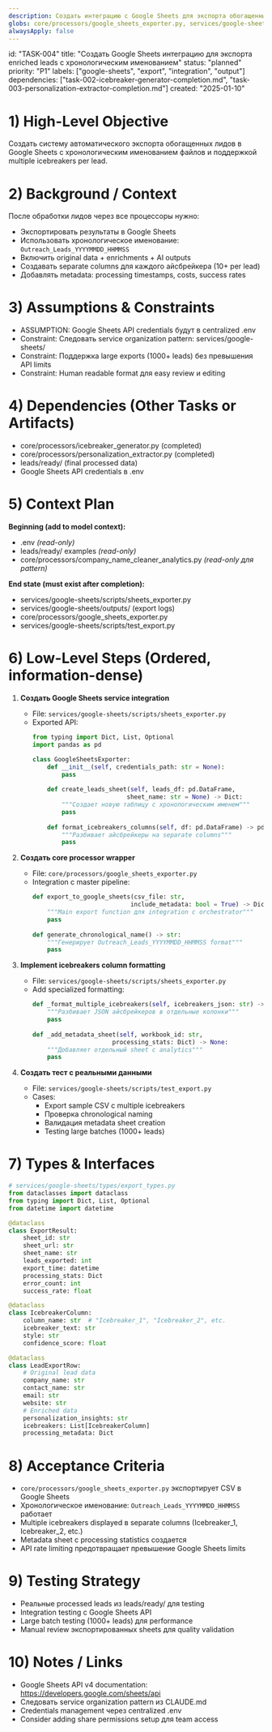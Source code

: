 ```yaml
---
description: Создать интеграцию с Google Sheets для экспорта обогащенных лидов
globs: core/processors/google_sheets_exporter.py, services/google-sheets/
alwaysApply: false
---
```


id: "TASK-004"
title: "Создать Google Sheets интеграцию для экспорта enriched leads с хронологическим именованием"
status: "planned"
priority: "P1"
labels: ["google-sheets", "export", "integration", "output"]
dependencies: ["task-002-icebreaker-generator-completion.md", "task-003-personalization-extractor-completion.md"]
created: "2025-01-10"

# 1) High-Level Objective

Создать систему автоматического экспорта обогащенных лидов в Google Sheets с хронологическим именованием файлов и поддержкой multiple icebreakers per lead.

# 2) Background / Context

После обработки лидов через все процессоры нужно:
- Экспортировать результаты в Google Sheets  
- Использовать хронологическое именование: `Outreach_Leads_YYYYMMDD_HHMMSS`
- Включить original data + enrichments + AI outputs
- Создавать separate columns для каждого айсбрейкера (10+ per lead)
- Добавлять metadata: processing timestamps, costs, success rates

# 3) Assumptions & Constraints

- ASSUMPTION: Google Sheets API credentials будут в centralized .env
- Constraint: Следовать service organization pattern: services/google-sheets/
- Constraint: Поддержка large exports (1000+ leads) без превышения API limits
- Constraint: Human readable format для easy review и editing

# 4) Dependencies (Other Tasks or Artifacts)

- core/processors/icebreaker_generator.py (completed)
- core/processors/personalization_extractor.py (completed)
- leads/ready/ (final processed data)
- Google Sheets API credentials в .env

# 5) Context Plan

**Beginning (add to model context):**

- .env _(read-only)_
- leads/ready/ examples _(read-only)_
- core/processors/company_name_cleaner_analytics.py _(read-only для pattern)_

**End state (must exist after completion):**

- services/google-sheets/scripts/sheets_exporter.py
- services/google-sheets/outputs/ (export logs)
- core/processors/google_sheets_exporter.py
- services/google-sheets/scripts/test_export.py

# 6) Low-Level Steps (Ordered, information-dense)

1. **Создать Google Sheets service integration**

   - File: `services/google-sheets/scripts/sheets_exporter.py`
   - Exported API:
     ```python
     from typing import Dict, List, Optional
     import pandas as pd
     
     class GoogleSheetsExporter:
         def __init__(self, credentials_path: str = None):
             pass
             
         def create_leads_sheet(self, leads_df: pd.DataFrame, 
                               sheet_name: str = None) -> Dict:
             """Создает новую таблицу с хронологическим именем"""
             pass
             
         def format_icebreakers_columns(self, df: pd.DataFrame) -> pd.DataFrame:
             """Разбивает айсбрейкеры на separate columns"""
             pass
     ```

2. **Создать core processor wrapper**

   - File: `core/processors/google_sheets_exporter.py`
   - Integration с master pipeline:
     ```python
     def export_to_google_sheets(csv_file: str, 
                                include_metadata: bool = True) -> Dict:
         """Main export function для integration с orchestrator"""
         pass
         
     def generate_chronological_name() -> str:
         """Генерирует Outreach_Leads_YYYYMMDD_HHMMSS format"""
         pass
     ```

3. **Implement icebreakers column formatting**

   - File: `services/google-sheets/scripts/sheets_exporter.py`
   - Add specialized formatting:
     ```python
     def _format_multiple_icebreakers(self, icebreakers_json: str) -> Dict:
         """Разбивает JSON айсбрейкеров в отдельные колонки"""
         pass
         
     def _add_metadata_sheet(self, workbook_id: str, 
                           processing_stats: Dict) -> None:
         """Добавляет отдельный sheet с analytics"""
         pass
     ```

4. **Создать тест с реальными данными**
   - File: `services/google-sheets/scripts/test_export.py`
   - Cases:
     - Export sample CSV с multiple icebreakers
     - Проверка chronological naming
     - Валидация metadata sheet creation
     - Testing large batches (1000+ leads)

# 7) Types & Interfaces

```python
# services/google-sheets/types/export_types.py
from dataclasses import dataclass
from typing import Dict, List, Optional
from datetime import datetime

@dataclass
class ExportResult:
    sheet_id: str
    sheet_url: str
    sheet_name: str
    leads_exported: int
    export_time: datetime
    processing_stats: Dict
    error_count: int
    success_rate: float

@dataclass
class IcebreakerColumn:
    column_name: str  # "Icebreaker_1", "Icebreaker_2", etc.
    icebreaker_text: str
    style: str
    confidence_score: float

@dataclass
class LeadExportRow:
    # Original lead data
    company_name: str
    contact_name: str
    email: str
    website: str
    # Enriched data
    personalization_insights: str
    icebreakers: List[IcebreakerColumn]
    processing_metadata: Dict
```

# 8) Acceptance Criteria

- `core/processors/google_sheets_exporter.py` экспортирует CSV в Google Sheets
- Хронологическое именование: `Outreach_Leads_YYYYMMDD_HHMMSS` работает
- Multiple icebreakers displayed в separate columns (Icebreaker_1, Icebreaker_2, etc.)
- Metadata sheet с processing statistics создается
- API rate limiting предотвращает превышение Google Sheets limits

# 9) Testing Strategy

- Реальные processed leads из leads/ready/ для testing
- Integration testing с Google Sheets API
- Large batch testing (1000+ leads) для performance
- Manual review экспортированных sheets для quality validation

# 10) Notes / Links

- Google Sheets API v4 documentation: https://developers.google.com/sheets/api
- Следовать service organization pattern из CLAUDE.md
- Credentials management через centralized .env
- Consider adding share permissions setup для team access